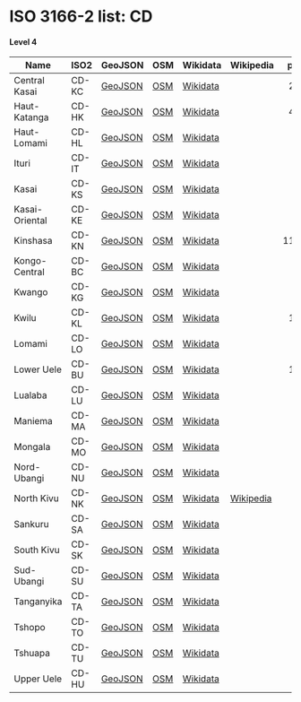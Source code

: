 # ISO 3166-2 list: CD


#### Level 4
Name | ISO2 | GeoJSON | OSM | Wikidata | Wikipedia | population 
--- | --- | --- | --- | --- | --- | --: 
Central Kasai | CD-KC | [GeoJSON](../../export/geojson/q8/iso2/CD/CD-KC.geojson) | [OSM](https://www.openstreetmap.org/relation/5646599) | [Wikidata](https://www.wikidata.org/wiki/Q6702952) |  | 2,976,806
Haut-Katanga | CD-HK | [GeoJSON](../../export/geojson/q8/iso2/CD/CD-HK.geojson) | [OSM](https://www.openstreetmap.org/relation/193085) | [Wikidata](https://www.wikidata.org/wiki/Q130268) |  | 4,617,000
Haut-Lomami | CD-HL | [GeoJSON](../../export/geojson/q8/iso2/CD/CD-HL.geojson) | [OSM](https://www.openstreetmap.org/relation/193086) | [Wikidata](https://www.wikidata.org/wiki/Q605672) |  | 
Ituri | CD-IT | [GeoJSON](../../export/geojson/q8/iso2/CD/CD-IT.geojson) | [OSM](https://www.openstreetmap.org/relation/192818) | [Wikidata](https://www.wikidata.org/wiki/Q750659) |  | 
Kasai | CD-KS | [GeoJSON](../../export/geojson/q8/iso2/CD/CD-KS.geojson) | [OSM](https://www.openstreetmap.org/relation/3652373) | [Wikidata](https://www.wikidata.org/wiki/Q255655) |  | 
Kasai-Oriental | CD-KE | [GeoJSON](../../export/geojson/q8/iso2/CD/CD-KE.geojson) | [OSM](https://www.openstreetmap.org/relation/3654168) | [Wikidata](https://www.wikidata.org/wiki/Q917992) |  | 
Kinshasa | CD-KN | [GeoJSON](../../export/geojson/q8/iso2/CD/CD-KN.geojson) | [OSM](https://www.openstreetmap.org/relation/5646651) | [Wikidata](https://www.wikidata.org/wiki/Q3838) |  | 11,855,000
Kongo-Central | CD-BC | [GeoJSON](../../export/geojson/q8/iso2/CD/CD-BC.geojson) | [OSM](https://www.openstreetmap.org/relation/193090) | [Wikidata](https://www.wikidata.org/wiki/Q1043494) |  | 
Kwango | CD-KG | [GeoJSON](../../export/geojson/q8/iso2/CD/CD-KG.geojson) | [OSM](https://www.openstreetmap.org/relation/193091) | [Wikidata](https://www.wikidata.org/wiki/Q757095) |  | 
Kwilu | CD-KL | [GeoJSON](../../export/geojson/q8/iso2/CD/CD-KL.geojson) | [OSM](https://www.openstreetmap.org/relation/5646653) | [Wikidata](https://www.wikidata.org/wiki/Q559537) |  | 1,400,000
Lomami | CD-LO | [GeoJSON](../../export/geojson/q8/iso2/CD/CD-LO.geojson) | [OSM](https://www.openstreetmap.org/relation/5646600) | [Wikidata](https://www.wikidata.org/wiki/Q241886) |  | 
Lower Uele | CD-BU | [GeoJSON](../../export/geojson/q8/iso2/CD/CD-BU.geojson) | [OSM](https://www.openstreetmap.org/relation/192820) | [Wikidata](https://www.wikidata.org/wiki/Q652056) |  | 1,093,845
Lualaba | CD-LU | [GeoJSON](../../export/geojson/q8/iso2/CD/CD-LU.geojson) | [OSM](https://www.openstreetmap.org/relation/5646601) | [Wikidata](https://www.wikidata.org/wiki/Q130684) |  | 
Maniema | CD-MA | [GeoJSON](../../export/geojson/q8/iso2/CD/CD-MA.geojson) | [OSM](https://www.openstreetmap.org/relation/5642697) | [Wikidata](https://www.wikidata.org/wiki/Q130566) |  | 
Mongala | CD-MO | [GeoJSON](../../export/geojson/q8/iso2/CD/CD-MO.geojson) | [OSM](https://www.openstreetmap.org/relation/192821) | [Wikidata](https://www.wikidata.org/wiki/Q847527) |  | 
Nord-Ubangi | CD-NU | [GeoJSON](../../export/geojson/q8/iso2/CD/CD-NU.geojson) | [OSM](https://www.openstreetmap.org/relation/192822) | [Wikidata](https://www.wikidata.org/wiki/Q843312) |  | 
North Kivu | CD-NK | [GeoJSON](../../export/geojson/q8/iso2/CD/CD-NK.geojson) | [OSM](https://www.openstreetmap.org/relation/5642698) | [Wikidata](https://www.wikidata.org/wiki/Q130625) | [Wikipedia](http://en.wikipedia.org/wiki/en%3ANorth%20Kivu) | 
Sankuru | CD-SA | [GeoJSON](../../export/geojson/q8/iso2/CD/CD-SA.geojson) | [OSM](https://www.openstreetmap.org/relation/193099) | [Wikidata](https://www.wikidata.org/wiki/Q209829) |  | 
South Kivu | CD-SK | [GeoJSON](../../export/geojson/q8/iso2/CD/CD-SK.geojson) | [OSM](https://www.openstreetmap.org/relation/5642699) | [Wikidata](https://www.wikidata.org/wiki/Q488326) |  | 
Sud-Ubangi | CD-SU | [GeoJSON](../../export/geojson/q8/iso2/CD/CD-SU.geojson) | [OSM](https://www.openstreetmap.org/relation/193101) | [Wikidata](https://www.wikidata.org/wiki/Q834551) |  | 
Tanganyika | CD-TA | [GeoJSON](../../export/geojson/q8/iso2/CD/CD-TA.geojson) | [OSM](https://www.openstreetmap.org/relation/193102) | [Wikidata](https://www.wikidata.org/wiki/Q826585) |  | 
Tshopo | CD-TO | [GeoJSON](../../export/geojson/q8/iso2/CD/CD-TO.geojson) | [OSM](https://www.openstreetmap.org/relation/192819) | [Wikidata](https://www.wikidata.org/wiki/Q630900) |  | 
Tshuapa | CD-TU | [GeoJSON](../../export/geojson/q8/iso2/CD/CD-TU.geojson) | [OSM](https://www.openstreetmap.org/relation/193083) | [Wikidata](https://www.wikidata.org/wiki/Q427246) |  | 
Upper Uele | CD-HU | [GeoJSON](../../export/geojson/q8/iso2/CD/CD-HU.geojson) | [OSM](https://www.openstreetmap.org/relation/192817) | [Wikidata](https://www.wikidata.org/wiki/Q751632) |  | 
